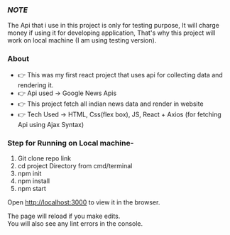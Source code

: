 ### ***NOTE***
The Api that i use in this project is only for testing purpose,
It will charge money if using it for developing application,
That's why this project will work on local machine (I am using testing version).

### About
- 👉 This was my first react project that uses api for collecting data and rendering it. 
- 👉 Api used -> Google News Apis
- 👉 This project fetch all indian news data and render in website
- 👉 Tech Used -> HTML, Css(flex box), JS, React + Axios (for fetching Api using Ajax Syntax)



### Step for Running on Local machine-
1. Git clone repo link
2. cd  project Directory from cmd/terminal
3. npm init
4. npm install
5. npm start

Open [http://localhost:3000](http://localhost:3000) to view it in the browser.

The page will reload if you make edits.<br />
You will also see any lint errors in the console.

